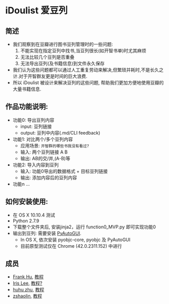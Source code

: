 # iDoulist 爱豆列
## 简述
- 我们观察到在豆瓣进行图书豆列管理时的一些问题:
  1. 不能实现在指定豆列中找书,当豆列很长(如开智书单)时尤其麻烦
  2. 无法比较几个豆列是否重叠
  3. 无法导出豆列(及书籍信息)到文件永久保存
- 我们认为这些问题都可以通过人工重复劳动来解决,但繁琐并耗时,不是长久之计.对于开智群友更是时间的巨大浪费.
- 所以 iDoulist 被设计来解决豆列的这些问题, 帮助我们更加方便地使用豆瓣的大量书籍信息.

## 作品功能说明:
- 功能0: 导出豆列内容
    - input: 豆列链接
    - output: 豆列中内容(.md/CLI feedback) 
- 功能1: 对比两个/多个豆列内容
    - 应用场景: `开智群的哪些书我没有看过?`
    - 输入: 两个豆列链接 A B
    - 输出: AB的交/并,(A-B)等
- 功能2: 导入内容到豆列
    - 输入: 功能0导出的数据格式 + 目标豆列链接
    - 输出: 添加内容后的豆列内容
- 功能n ...

## 如何安装使用: 
- 在 OS X 10.10.4 测试
- Python 2.7.9
- 下载整个文件夹后, 安装jinja2，运行 function0_MVP.py 即可实现功能0
- 输出到豆列: 需要安装 [PyAutoGUI](http://pyautogui.readthedocs.org/en/latest/install.html). 
  - In OS X, 依次安装 pyobjc-core, pyobjc 及 PyAutoGUI
  - 目前原型测试仅在 Chrome (42.0.2311.152) 中进行

## 成员
- [Frank Hu](https://github.com/Frank-the-Obscure), [教程](https://www.gitbook.com/book/frank-the-obscure/pythoncamp0/details)
- [Iris Lee](https://github.com/nicetag), [教程?](?)
- [huhu zhu](https://github.com/huhu8), [教程](https://github.com/huhu8/pythoncamp0)
- [zshaolin](https://github.com/zshaolin), [教程](https://github.com/zshaolin/pythoncamp0)
